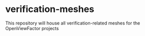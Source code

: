 # verification-meshes
This repository will house all verification-related meshes for the OpenViewFactor projects
